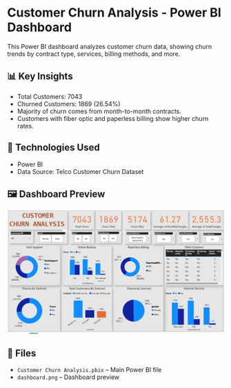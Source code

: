 # Customer Churn Analysis - Power BI Dashboard

This Power BI dashboard analyzes customer churn data, showing churn trends by contract type, services, billing methods, and more.

## 📊 Key Insights
- Total Customers: 7043
- Churned Customers: 1869 (26.54%)
- Majority of churn comes from month-to-month contracts.
- Customers with fiber optic and paperless billing show higher churn rates.

## 🔧 Technologies Used
- Power BI
- Data Source: Telco Customer Churn Dataset

## 🖼️ Dashboard Preview
![Dashboard Screenshot](dashboard.png)

## 📁 Files
- `Customer Churn Analysis.pbix` – Main Power BI file
- `dashboard.png` – Dashboard preview
